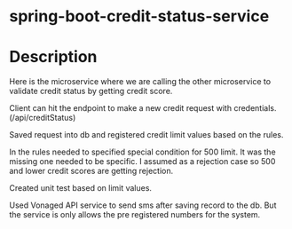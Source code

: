 # spring-boot-credit-status-service

# Description

Here is the microservice where we are calling the other microservice to validate credit status by getting credit score. 

Client can hit the endpoint to make a new credit request with credentials. (/api/creditStatus)

Saved request into db and registered credit limit values based on the rules.

In the rules needed to specified special condition for 500 limit. It was the missing one needed to be specific. I assumed as a rejection case 
so 500 and lower credit scores are getting rejection.

Created unit test based on limit values.

Used Vonaged API service to send sms after saving record to the db. But the service is only allows the pre registered numbers for the system.
